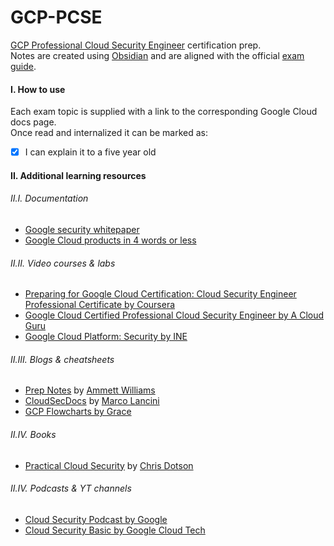 # GCP-PCSE
[GCP Professional Cloud Security Engineer](https://cloud.google.com/certification/cloud-security-engineer) certification prep.\
Notes are created using [Obsidian](https://obsidian.md/) and are aligned with the official [exam guide](https://cloud.google.com/certification/guides/cloud-security-engineer).

#### I. How to use
Each exam topic is supplied with a link to the corresponding Google Cloud docs page.\
Once read and internalized it can be marked as:
- [x] I can explain it to a five year old
#### II. Additional learning resources
###### II.I. Documentation
- [Google security whitepaper](https://cloud.google.com/security/overview/whitepaper)
- [Google Cloud products in 4 words or less](https://raw.githubusercontent.com/priyankavergadia/google-cloud-4-words/master/DarkPoster-lowres.png)
###### II.II. Video courses & labs
- [Preparing for Google Cloud Certification: Cloud Security Engineer Professional Certificate by Coursera](https://www.coursera.org/professional-certificates/google-cloud-security)
- [Google Cloud Certified Professional Cloud Security Engineer by A Cloud Guru](https://acloudguru.com/course/google-cloud-certified-professional-clou\d-security-engineer)
- [Google Cloud Platform: Security by INE](https://my.ine.com/Cloud/courses/aef0b098/ine-google-cloud-platform-security)
###### II.III.  Blogs & cheatsheets
- [Prep Notes](https://www.linkedin.com/pulse/google-cloud-professional-security-exam-prep-sheet-ammett-williams/?published=t) by [Ammett Williams](https://www.linkedin.com/in/ammett/)
- [CloudSecDocs](https://cloudsecdocs.com/) by [Marco Lancini](https://twitter.com/lancinimarco)
- [GCP Flowcharts by Grace](https://grumpygrace.dev/posts/gcp-flowcharts/#security)
 ###### II.IV. Books
 - [Practical Cloud Security](https://www.oreilly.com/library/view/practical-cloud-security/9781492037507/) by [Chris Dotson](https://www.linkedin.com/in/chris-dotson-6a9b55)
 ###### II.IV. Podcasts & YT channels
- [Cloud Security Podcast by Google](https://cloudsecuritypodcast.libsyn.com/website)
- [Cloud Security Basic by Google Cloud Tech](https://www.youtube.com/playlist?list=PLIivdWyY5sqLO-4ePY-A2yROgONOA6Cz4)